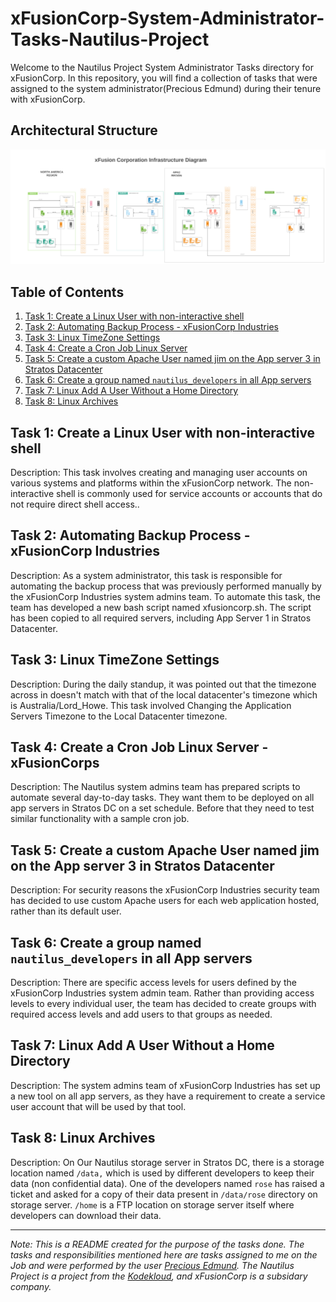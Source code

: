 # xFusionCorp-System-Administrator-Tasks-Nautilus-Project
Welcome to the Nautilus Project System Administrator Tasks directory for xFusionCorp. In this repository, you will find a collection of tasks that were assigned to the system administrator(Precious Edmund) during their tenure with xFusionCorp.
## Architectural Structure

![xfusion Cooperation Infastructure Architectural Image](https://github.com/PreciousEddy/xFusionCorp-System-Administrator-Tasks-Nautilus-Project/blob/main/Kodekloud%20engineer.png?raw=true)

## Table of Contents

1. [Task 1: Create a Linux User with non-interactive shell](https://github.com/PreciousEddy/xFusionCorp-System-Administrator-Tasks-Nautilus-Project/blob/main/Task%201/Create%20a%20Linux%20User%20with%20non-interactive%20shell.md#create-a-linux-user-with-non-interactive-shell)
2. [Task 2: Automating Backup Process - xFusionCorp Industries](https://github.com/PreciousEddy/xFusionCorp-System-Administrator-Tasks-Nautilus-Project/blob/main/Task%202/Automating%20Backup%20Process%20-%20xFusionCorp%20Industries.md#automating-backup-process---xfusioncorp-industries)
3. [Task 3: Linux TimeZone Settings](https://github.com/PreciousEddy/xFusionCorp-System-Administrator-Tasks-Nautilus-Project/blob/main/Task%203/Linux%20TimeZone%20Settings.md#linux-timezone-settings--xfusioncorps-industries)
4. [Task 4: Create a Cron Job Linux Server](https://github.com/PreciousEddy/xFusionCorp-System-Administrator-Tasks-Nautilus-Project/blob/main/Task%204/Create%20a%20Cron%20Job%20Linux%20Server.md#create-a-cron-job-linux-server---xfusion-corps)
5. [Task 5: Create a custom Apache User named jim on the App server 3 in Stratos Datacenter](https://github.com/PreciousEddy/xFusionCorp-System-Administrator-Tasks-Nautilus-Project/blob/main/Task%205/Create%20a%20custom%20Apache%20User%20named%20jim%20on%20the%20App%20server%203%20in%20Stratos%20Datacenter.md#create-a-custom-apache-user-named-jim-on-the-app-server-3-in-stratos-datacenter)
6. [Task 6: Create a group named ```nautilus_developers``` in all App servers](https://github.com/PreciousEddy/xFusionCorp-System-Administrator-Tasks-Nautilus-Project/blob/main/Task%206/create%20a%20group%20named%20nautilus_developers%20in%20all%20App%20servers%20in%20Stratos%20Datacenter%20and%20add%20the%20user%20rajesh%20to%20the%20group.md#create-a-group-named-nautilus_developers-in-all-app-servers-in-stratos-datacenter-and-add-the-user-rajesh--to-the-group)
7. [Task 7: Linux Add A User Without a Home Directory](https://github.com/PreciousEddy/xFusionCorp-System-Administrator-Tasks-Nautilus-Project/blob/main/Task%207/Linux%20Add%20A%20User%20Without%20a%20Home%20Directory.md#linux-add-a-user-without-a-home-directory)
8. [Task 8: Linux Archives](https://github.com/PreciousEddy/xFusionCorp-System-Administrator-Tasks-Nautilus-Project/blob/main/Task%208/Linux%20Archives.md#linux-archives)

## Task 1: Create a Linux User with non-interactive shell

Description: This task involves creating and managing user accounts on various systems and platforms within the xFusionCorp network. The non-interactive shell is commonly used for service accounts or accounts that do not require direct shell access..

## Task 2: Automating Backup Process - xFusionCorp Industries

Description: As a system administrator, this task is responsible for automating the backup process that was previously performed manually by the xFusionCorp Industries system admins team. To automate this task, the team has developed a new bash script named xfusioncorp.sh. The script has been copied to all required servers, including App Server 1 in Stratos Datacenter.

## Task 3: Linux TimeZone Settings

Description: During the daily standup, it was pointed out that the timezone across <Nautilus Application Servers> in <Stratos Datacenter> doesn't match with that of the local datacenter's timezone which is Australia/Lord_Howe. This task involved Changing the Application Servers Timezone to the Local Datacenter timezone.

## Task 4: Create a Cron Job Linux Server -xFusionCorps

Description: The Nautilus system admins team has prepared scripts to automate several day-to-day tasks. They want them to be deployed on all app servers in Stratos DC on a set schedule. Before that they need to test similar functionality with a sample cron job.

## Task 5: Create a custom Apache User named jim on the App server 3 in Stratos Datacenter

Description: For security reasons the xFusionCorp Industries security team has decided to use custom Apache users for each web application hosted, rather than its default user.

## Task 6: Create a group named ```nautilus_developers``` in all App servers

Description: There are specific access levels for users defined by the xFusionCorp Industries system admin team. Rather than providing access levels to every individual user, the team has decided to create groups with required access levels and add users to that groups as needed.

## Task 7: Linux Add A User Without a Home Directory

Description: The system admins team of xFusionCorp Industries has set up a new tool on all app servers, as they have a requirement to create a service user account that will be used by that tool.

## Task 8: Linux Archives

Description: On  Our Nautilus storage server in Stratos DC, there is a storage location named `/data,` which is used by different developers to keep their data (non confidential data). One of the developers named `rose` has raised a ticket and asked for a copy of their data present in `/data/rose` directory on storage server. `/home` is a FTP location on storage server itself where developers can download their data.

---
*Note: This is a README created for the purpose of the tasks done. The tasks and responsibilities mentioned here are tasks assigned to me on the Job and were performed by the user [Precious Edmund](https://github.com/PreciousEddy). The Nautilus Project is a project from the [Kodekloud](engineer.kodekloud.com), and xFusionCorp is a subsidary company.*